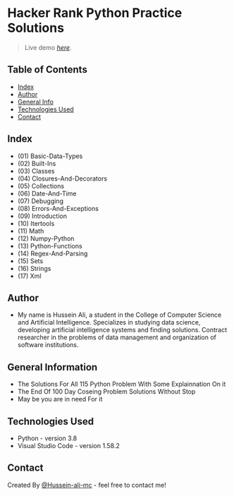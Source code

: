 # Hacker Rank Python Practice Solutions
> Live demo [_here_](https://www.hackerrank.com/domains/python).
 <!-- If you have the project hosted somewhere, include the link here-->

## Table of Contents
* [Index](#Index)
* [Author](#Author)
* [General Info](#general-information)
* [Technologies Used](#technologies-used)
* [Contact](#contact)
<!-- * [License](#license) -->
## Index
* (01) Basic-Data-Types
* (02) Built-Ins
* (03) Classes
* (04) Closures-And-Decorators
* (05) Collections
* (06) Date-And-Time
* (07) Debugging
* (08) Errors-And-Exceptions
* (09) Introduction
* (10) Itertools
* (11) Math
* (12) Numpy-Python
* (13) Python-Functions
* (14) Regex-And-Parsing
* (15) Sets
* (16) Strings
* (17) Xml
## Author
- My name is Hussein Ali, a student in the College of Computer Science and Artificial Intelligence. Specializes in studying data science, developing artificial intelligence systems and finding solutions. Contract researcher in the problems of data management and organization of software institutions.

## General Information

- The Solutions For All 115 Python Problem With Some Explainnation On it
- The End Of 100 Day Coseing Problem Solutions Without Stop
- May be you are in need For it 
<!-- You don't have to answer all the questions - just the ones relevant to your project. -->


## Technologies Used
- Python  - version 3.8
- Visual Studio Code  - version 1.58.2

## Contact
Created By [@Hussein-ali-mc](https://www.linkedin.com/in/hussein-ali-mc/) - feel free to contact me!


<!-- Optional -->
<!-- ## License -->
<!-- This project is open source and available under the [... License](). -->

<!-- You don't have to include all sections - just the one's relevant to your project -->
